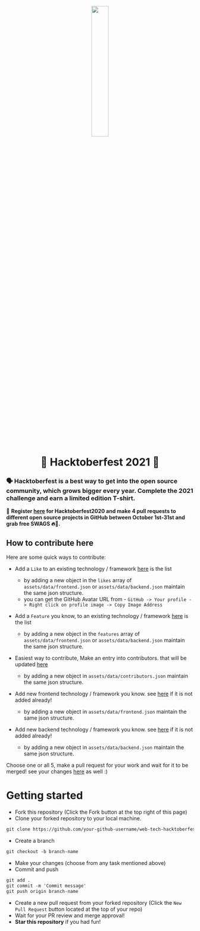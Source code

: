 <p align="center">
    <a href="https://hacktoberfest.digitalocean.com/">
        <img src="https://hacktoberfest.digitalocean.com/_nuxt/img/logo-hacktoberfest-full.f42e3b1.svg" width="30%">
    </a>
</p>
<h1 align="center">🎉 Hacktoberfest 2021 🎉</h1>

### 🗣 Hacktoberfest is a best way to get into the open source community, which grows bigger every year. Complete the 2021 challenge and earn a limited edition T-shirt.

📢 **Register [here](https://hacktoberfest.digitalocean.com) for Hacktoberfest2020 and make 4 pull requests to different open source projects in GitHub between October 1st-31st and grab free SWAGS 🔥🎉.**

## How to contribute here
Here are some quick ways to contribute:

* Add a `Like` to an existing technology / framework [here](https://mhaider110.github.io/web-tech-hacktoberfest/) is the list
    * by adding a new object in the `likes` array of `assets/data/frontend.json` or `assets/data/backend.json` maintain the same json structure.
    * you can get the GitHub Avatar URL from - `GitHub -> Your profile -> Right click on profile image -> Copy Image Address`
    
* Add a `Feature` you know, to an existing technology / framework [here](https://mhaider110.github.io/web-tech-hacktoberfest/) is the list
    * by adding a new object in the `features` array of `assets/data/frontend.json` or `assets/data/backend.json` maintain the same json structure.

* Easiest way to contribute, Make an entry into contributors. that will be updated [here](https://mhaider110.github.io/web-tech-hacktoberfest/#/contributors)
    * by adding a new object in `assets/data/contributors.json` maintain the same json structure.

* Add new frontend technology / framework you know. see [here](https://mhaider110.github.io/web-tech-hacktoberfest/) if it is not added already!
    * by adding a new object in `assets/data/frontend.json` maintain the same json structure.
    
* Add new backend technology / framework you know. see [here](https://mhaider110.github.io/web-tech-hacktoberfest/) if it is not added already!
    * by adding a new object in `assets/data/backend.json` maintain the same json structure.


Choose one or all 5, make a pull request for your work and wait for it to be merged!
see your changes [here](https://mhaider110.github.io/web-tech-hacktoberfest/) as well :)

# Getting started
* Fork this repository (Click the Fork button at the top right of this page)
* Clone your forked repository to your local machine. 

```markdown
git clone https://github.com/your-github-username/web-tech-hacktoberfest.git
```

* Create a branch

```markdown
git checkout -b branch-name
```

* Make your changes (choose from any task mentioned above)
* Commit and push

```markdown
git add .
git commit -m 'Commit message'
git push origin branch-name
```

* Create a new pull request from your forked repository (Click the `New Pull Request` button located at the top of your repo)
* Wait for your PR review and merge approval!
* __Star this repository__ if you had fun!
